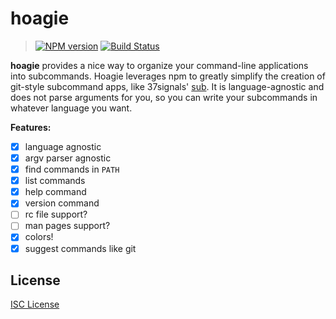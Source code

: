 # hoagie

> [![NPM version][npm-badge]][npm]
> [![Build Status][travis-badge]][travis-ci]

**hoagie** provides a nice way to organize your command-line applications into subcommands. Hoagie leverages npm to greatly simplify the creation of git-style subcommand apps, like 37signals' [sub][1]. It is language-agnostic and does not parse arguments for you, so you can write your subcommands in whatever language you want.

**Features:**

- [x] language agnostic
- [x] argv parser agnostic
- [x] find commands in `PATH`
- [x] list commands
- [x] help command
- [x] version command
- [ ] rc file support?
- [ ] man pages support?
- [x] colors!
- [x] suggest commands like git

## License

[ISC License][LICENSE]

[1]: https://github.com/basecamp/sub
[npm]: http://badge.fury.io/js/hoagie
[npm-badge]: https://badge.fury.io/js/hoagie.svg
[travis-ci]: https://travis-ci.org/jeremyruppel/hoagie
[travis-badge]: https://travis-ci.org/jeremyruppel/hoagie.svg?branch=master
[LICENSE]: https://github.com/jeremyruppel/hoagie/blob/master/LICENSE
